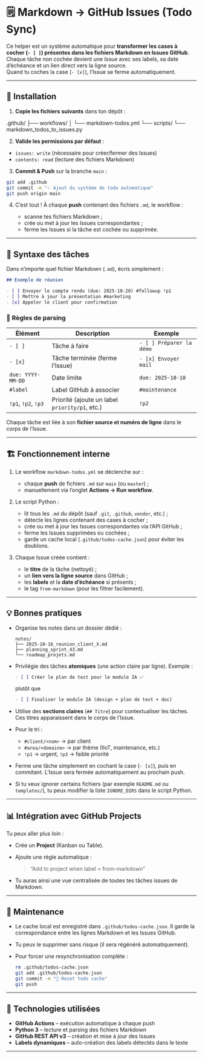# 🗒️ Markdown → GitHub Issues (Todo Sync)

Ce helper est un système automatique pour **transformer les cases à cocher (`- [ ]`) présentes dans les fichiers Markdown en Issues GitHub**.  
Chaque tâche non cochée devient une *Issue* avec ses labels, sa date d’échéance et un lien direct vers la ligne source.  
Quand tu coches la case (`- [x]`), l’Issue se ferme automatiquement.

---

## 🚀 Installation

1. **Copie les fichiers suivants** dans ton dépôt :


.github/
├── workflows/
│   └── markdown-todos.yml
└── scripts/
    └── markdown_todos_to_issues.py

2. **Valide les permissions par défaut** :  
- `issues: write` (nécessaire pour créer/fermer des Issues)
- `contents: read` (lecture des fichiers Markdown)

3. **Commit & Push** sur la branche `main` :
```bash
git add .github
git commit -m "✨ Ajout du système de todo automatique"
git push origin main
```

4. C’est tout !
   À chaque **push** contenant des fichiers `.md`, le workflow :

   * scanne tes fichiers Markdown ;
   * crée ou met à jour les Issues correspondantes ;
   * ferme les Issues si la tâche est cochée ou supprimée.

---

## 🧩 Syntaxe des tâches

Dans n’importe quel fichier Markdown (`.md`), écris simplement :

```markdown
## Exemple de réunion

- [ ] Envoyer le compte rendu (due: 2025-10-20) #followup !p1
- [ ] Mettre à jour la présentation #marketing
- [x] Appeler le client pour confirmation
```

### 🧠 Règles de parsing

| Élément             | Description                                    | Exemple                  |
| ------------------- | ---------------------------------------------- | ------------------------ |
| `- [ ]`             | Tâche à faire                                  | `- [ ] Préparer la démo` |
| `- [x]`             | Tâche terminée (ferme l’Issue)                 | `- [x] Envoyer mail`     |
| `due: YYYY-MM-DD`   | Date limite                                    | `due: 2025-10-18`        |
| `#label`            | Label GitHub à associer                        | `#maintenance`           |
| `!p1`, `!p2`, `!p3` | Priorité (ajoute un label `priority/p1`, etc.) | `!p2`                    |

Chaque tâche est liée à son **fichier source et numéro de ligne** dans le corps de l’Issue.

---

## 🏗️ Fonctionnement interne

1. Le workflow `markdown-todos.yml` se déclenche sur :

   * chaque **push** de fichiers `.md` sur `main` (ou `master`) ;
   * manuellement via l’onglet **Actions → Run workflow**.

2. Le script Python :

   * lit tous les `.md` du dépôt (sauf `.git`, `.github`, `vendor`, etc.) ;
   * détecte les lignes contenant des cases à cocher ;
   * crée ou met à jour les Issues correspondantes via l’API GitHub ;
   * ferme les Issues supprimées ou cochées ;
   * garde un cache local (`.github/todos-cache.json`) pour éviter les doublons.

3. Chaque Issue créée contient :

   * le **titre** de la tâche (nettoyé) ;
   * un **lien vers la ligne source** dans GitHub ;
   * les **labels** et la **date d’échéance** si présents ;
   * le tag `from-markdown` (pour les filtrer facilement).

---

## 💡 Bonnes pratiques

* Organise tes notes dans un dossier dédié :

  ```
  notes/
  ├── 2025-10-16_reunion_client_X.md
  ├── planning_sprint_43.md
  └── roadmap_projets.md
  ```

* Privilégie des tâches **atomiques** (une action claire par ligne).
  Exemple :

  ```markdown
  - [ ] Créer le plan de test pour le module IA ✅
  ```

  plutôt que

  ```markdown
  - [ ] Finaliser le module IA (design + plan de test + doc)
  ```

* Utilise des **sections claires** (`## Titre`) pour contextualiser les tâches.
  Ces titres apparaissent dans le corps de l’Issue.

* Pour le tri :

  * `#client/<nom>` → par client
  * `#area/<domaine>` → par thème (IIoT, maintenance, etc.)
  * `!p1` → urgent, `!p3` → faible priorité

* Ferme une tâche simplement en cochant la case (`- [x]`), puis en commitant.
  L’Issue sera fermée automatiquement au prochain push.

* Si tu veux ignorer certains fichiers (par exemple `README.md` ou `templates/`),
  tu peux modifier la liste `IGNORE_DIRS` dans le script Python.

---

## 📊 Intégration avec GitHub Projects

Tu peux aller plus loin :

* Crée un **Project** (Kanban ou Table).
* Ajoute une règle automatique :

  > “Add to project when label = from-markdown”
* Tu auras ainsi une vue centralisée de toutes tes tâches issues de Markdown.

---

## 🧹 Maintenance

* Le cache local est enregistré dans `.github/todos-cache.json`.
  Il garde la correspondance entre les lignes Markdown et les Issues GitHub.
* Tu peux le supprimer sans risque (il sera régénéré automatiquement).
* Pour forcer une resynchronisation complète :

  ```bash
  rm .github/todos-cache.json
  git add .github/todos-cache.json
  git commit -m "🔄 Reset todo cache"
  git push
  ```

---

## 🧰 Technologies utilisées

* **GitHub Actions** – exécution automatique à chaque push
* **Python 3** – lecture et parsing des fichiers Markdown
* **GitHub REST API v3** – création et mise à jour des Issues
* **Labels dynamiques** – auto-création des labels détectés dans le texte

---
